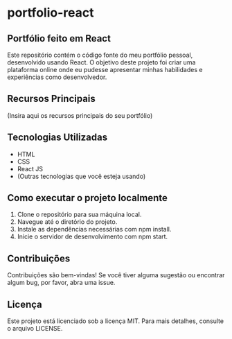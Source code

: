 # portfolio-react

## Portfólio feito em React 

Este repositório contém o código fonte do meu portfólio pessoal, desenvolvido usando React. O objetivo deste projeto foi criar uma plataforma online onde eu pudesse apresentar minhas habilidades e experiências como desenvolvedor.

## Recursos Principais
(Insira aqui os recursos principais do seu portfólio)

## Tecnologias Utilizadas
- HTML
- CSS
- React JS
- (Outras tecnologias que você esteja usando)
  
## Como executar o projeto localmente

1. Clone o repositório para sua máquina local.
2. Navegue até o diretório do projeto.
3. Instale as dependências necessárias com npm install.
4. Inicie o servidor de desenvolvimento com npm start.

## Contribuições
Contribuições são bem-vindas! Se você tiver alguma sugestão ou encontrar algum bug, por favor, abra uma issue.

## Licença
Este projeto está licenciado sob a licença MIT. Para mais detalhes, consulte o arquivo LICENSE.

